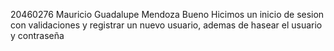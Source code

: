 20460276
Mauricio Guadalupe Mendoza Bueno
Hicimos un inicio de sesion con validaciones y registrar un nuevo usuario, ademas de hasear el usuario y contraseña
